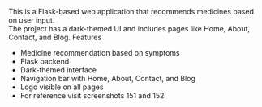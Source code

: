 This is a Flask-based web application that recommends medicines based on user input.  
The project has a dark-themed UI and includes pages like Home, About, Contact, and Blog.
Features
- Medicine recommendation based on symptoms
- Flask backend
- Dark-themed interface
- Navigation bar with Home, About, Contact, and Blog
- Logo visible on all pages
- For reference visit screenshots 151 and 152

